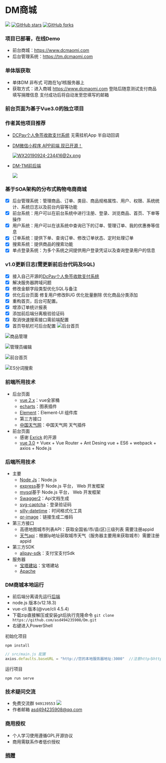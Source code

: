 # DM商城
[![](https://img.shields.io/badge/version-1.0-brightgreen)](https://github.com/asd494235908/DM)
[![GitHub stars](https://img.shields.io/github/stars/asd494235908/DM.svg?style=social&label=Stars)](https://github.com/asd494235908/DM)
[![GitHub forks](https://img.shields.io/github/forks/asd494235908/DM.svg?style=social&label=Fork)](https://github.com/asd494235908/Dm)
 
### 项目已部署，在线Demo
- 前台商城：https://www.dcmaomi.com
- 后台管理系统：https://tm.dcmaomi.com

### 单体版获取
- 单体DM 非布式 可跑在1g1核服务器上
- 获取方式：进入商城 https://www.dcmaomi.com 登陆后随意测试支付商品 填写捐赠信息 支付成功后将自动发至您填写的邮箱

### 前台页面为基于Vue3.0的独立项目

### 作者其他项目推荐
- [DCPay个人免签收款支付系统](https://dcpay.dcmaomi.com) 无需挂机App 半自动回调

- [DM微信小程序 APP前端 现已开源！](https://github.com/asd494235908/DM-Mobile-terminal)
    
    [![WX20190924-234416@2x.png](https://s2.ax1x.com/2019/10/06/ucEsBD.md.png)](https://www.bilibili.com/video/av70226175)

- [DM-TM前后端](https://github.com/Exrick/x-boot)

    ![](https://ooo.0o0.ooo/2020/03/13/rQGAWv1h8VMeIdi.png)

### 基于SOA架构的分布式购物电商商城
- [x] 后台管理系统：管理商品、订单、类目、商品规格属性、用户、权限、系统统计、系统日志以及前台内容等功能
- [x] 前台系统：用户可以在前台系统中进行注册、登录、浏览商品、首页、下单等操作
- [x] 用户系统：用户可以在该系统中查询已下的订单、管理订单、我的优惠券等信息
- [x] 订单系统：提供下单、查询订单、修改订单状态、定时处理订单
- [x] 搜索系统：提供商品的搜索功能
- [x] 单点登录系统：为多个系统之间提供用户登录凭证以及查询登录用户的信息

### v1.0更新日志(需更新前后台代码及SQL)
- [x] 接入自己开源的[DcPay个人免签收款支付系统](https://dcpay.dcmaomi.com)
- [x] 解决服务器跨域问题
- [x] 修改金额字段类型优化SQL与备注
- [x] 优化后台页面 修复用户修改BUG 优化批量删除 优化商品分类添加
- [x] 重构首页，后台可配置。
- [x] 增添订单统计报表
- [x] 添加前后端分离极验验证码
- [x] 取消快速搜索接口需前端配置
- [x]  首页导航栏可后台配置
![](https://ooo.0o0.ooo/2018/07/22/5b5461099039e.jpg "后台首页")

![](https://ooo.0o0.ooo/2018/07/22/5b546125886ca.jpg "商品管理")

![](https://ooo.0o0.ooo/2018/07/22/5b54613bc866f.jpg "管理员编辑")

![](https://ooo.0o0.ooo/2018/07/22/5b54615b95788.jpg "前台首页")

![](https://ooo.0o0.ooo/2018/07/22/5b5461756b2b0.jpg "ES分词搜索")

### 前端所用技术
- 后台页面
    - [vue 2.x](https://cn.vuejs.org/)：vue全家桶
    - [echarts](http://echarts.apache.org/zh/)：图表插件
    - [Element](https://element.eleme.cn/#/zh-CN)：Element-UI 组件库
    - 第三方接口
    - [中国天气网](https://cj.weather.com.cn/plugin/standard)：中国天气网 天气插件
- 前台页面
    - 感谢 [Exrick](https://github.com/Exrick/xmall) 的开源 
    - [vue 3.0](https://www.vue3js.cn/docs/zh/) + Vuex + Vue Router + Ant Desing vue + ES6 + webpack + axios + Node.js
### 后端所用技术
- 主要
   - [Node Js](https://nodejs.org/zh-cn/)：Node.js
   - [express](https://www.expressjs.com.cn/)基于 Node.js 平台， Web 开发框架
   - [mysql](https://www.mysql.com/)基于 Node.js 平台， Web 开发框架
   - [Swagger2](https://www.dcmaomi.com:3000/api/swagger/#/)：Api文档生成
   - [svg-captcha](https://www.npmjs.com/package/svg-captcha)：登录验证码
   - [silly-datetime](https://www.npmjs.com/package/silly-datetime)：时间格式化工具
   - [qr-image](https://www.npmjs.com/package/silly-datetime)：链接生成二维码
- 第三方接口
  - 高德地图城市列表API：获取全国省/市/县(区)三级列表 需要注册appid
  - [天气api](http://www.tianqiapi.com/index/doc?version=day)：根据Ip地址获取城市天气（服务器主要用来获取城市）需要注册appid
- 第三方SDK
  - [alipay-sdk](http://www.tianqiapi.com/index/doc?version=day)：支付宝支付Sdk
- 服务器
  - [宝塔建站](https://www.bt.cn/)：宝塔建站
  - [Apache](http://httpd.apache.org/)
### DM商城本地运行
- 前后端分离请先运行[后端](https://github.com/asd494235908/DM-Server)
- node.js 版本(v12.18.3) 
- vue-cli 版本(@vue/cli 4.5.4)
- 下载zip直接解压或安装git后执行克隆命令 `git clone https://github.com/asd494235908/Dm.git`
- 右键进入PowerShell 


初始化项目
```
npm install
```

```javascript
// src/main.js 配置
axios.defaults.baseURL = "http://您的本地服务器地址:3000"  //注意http与https
```
运行项目
```
npm run serve
```
### 技术疑问交流
- 免费交流群 `949139553` [![](http://pub.idqqimg.com/wpa/images/group.png)](https://qm.qq.com/cgi-bin/qm/qr?k=dtD6X04E3q7v3C8wuOnUENoW5S7hdGHO&jump_from=webapi)
- 作者邮箱 asd494235908@qq.com
### 商用授权
- 个人学习使用遵循GPL开源协议
- 商用需联系作者低价授权
### [捐赠](https://www.dcmaomi.com)